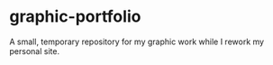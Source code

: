 # graphic-portfolio
A small, temporary repository for my graphic work while I rework my personal site.

